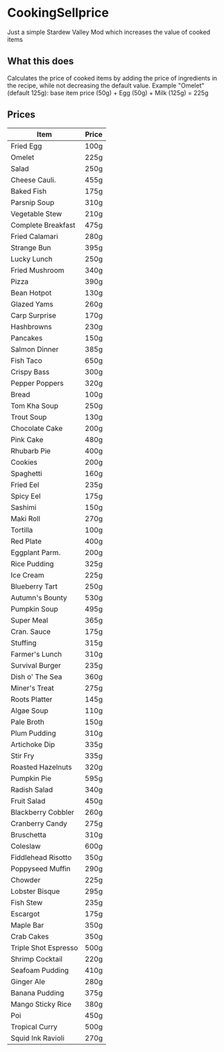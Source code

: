 # CookingSellprice
Just a simple Stardew Valley Mod which increases the value of cooked items

## What this does
Calculates the price of cooked items by adding the price of ingredients in the recipe, while not decreasing the default value. Example "Omelet" (default 125g): base item price (50g) + Egg (50g) + Milk (125g) = 225g

## Prices

Item | Price
--- | ---
Fried Egg | 100g
Omelet | 225g
Salad | 250g
Cheese Cauli. | 455g
Baked Fish | 175g
Parsnip Soup | 310g
Vegetable Stew | 210g
Complete Breakfast | 475g
Fried Calamari | 280g
Strange Bun | 395g
Lucky Lunch | 250g
Fried Mushroom | 340g
Pizza | 390g
Bean Hotpot | 130g
Glazed Yams | 260g
Carp Surprise | 170g
Hashbrowns | 230g
Pancakes | 150g
Salmon Dinner | 385g
Fish Taco | 650g
Crispy Bass | 300g
Pepper Poppers | 320g
Bread | 100g
Tom Kha Soup | 250g
Trout Soup | 130g
Chocolate Cake | 200g
Pink Cake | 480g
Rhubarb Pie | 400g
Cookies | 200g
Spaghetti | 160g
Fried Eel | 235g
Spicy Eel | 175g
Sashimi | 150g
Maki Roll | 270g
Tortilla | 100g
Red Plate | 400g
Eggplant Parm. | 200g
Rice Pudding | 325g
Ice Cream | 225g
Blueberry Tart | 250g
Autumn's Bounty | 530g
Pumpkin Soup | 495g
Super Meal | 365g
Cran. Sauce | 175g
Stuffing | 315g
Farmer's Lunch | 310g
Survival Burger | 235g
Dish o' The Sea | 360g
Miner's Treat | 275g
Roots Platter | 145g
Algae Soup | 110g
Pale Broth | 150g
Plum Pudding | 310g
Artichoke Dip | 335g
Stir Fry | 335g
Roasted Hazelnuts | 320g
Pumpkin Pie | 595g
Radish Salad | 340g
Fruit Salad | 450g
Blackberry Cobbler | 260g
Cranberry Candy | 275g
Bruschetta | 310g
Coleslaw | 600g
Fiddlehead Risotto | 350g
Poppyseed Muffin | 290g
Chowder | 225g
Lobster Bisque | 295g
Fish Stew | 235g
Escargot | 175g
Maple Bar | 350g
Crab Cakes | 350g
Triple Shot Espresso | 500g
Shrimp Cocktail | 220g
Seafoam Pudding | 410g
Ginger Ale | 280g
Banana Pudding | 375g
Mango Sticky Rice | 380g
Poi | 450g
Tropical Curry | 500g
Squid Ink Ravioli | 270g
